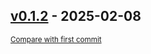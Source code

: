 <!-- insertion marker -->
## [v0.1.2](https://github.com/MarTrepodi/mhanndalorian-bot-api/releases/tag/0.0.1) - 2025-02-08

<small>[Compare with first commit](https://github.com/MarTrepodi/mhanndalorian-bot-api/compare/d8ca0c85027fde044efebcfd42923012183ec2d1...0.0.1)</small>
